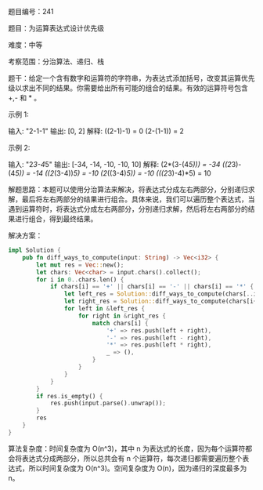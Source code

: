 题目编号：241

题目：为运算表达式设计优先级

难度：中等

考察范围：分治算法、递归、栈

题干：给定一个含有数字和运算符的字符串，为表达式添加括号，改变其运算优先级以求出不同的结果。你需要给出所有可能的组合的结果。有效的运算符号包含 +,- 和 * 。

示例 1:

输入: "2-1-1"
输出: [0, 2]
解释: 
((2-1)-1) = 0 
(2-(1-1)) = 2

示例 2:

输入: "2*3-4*5"
输出: [-34, -14, -10, -10, 10]
解释: 
(2*(3-(4*5))) = -34 
((2*3)-(4*5)) = -14 
((2*(3-4))*5) = -10 
(2*((3-4)*5)) = -10 
(((2*3)-4)*5) = 10

解题思路：本题可以使用分治算法来解决，将表达式分成左右两部分，分别递归求解，最后将左右两部分的结果进行组合。具体来说，我们可以遍历整个表达式，当遇到运算符时，将表达式分成左右两部分，分别递归求解，然后将左右两部分的结果进行组合，得到最终结果。

解决方案：

```rust
impl Solution {
    pub fn diff_ways_to_compute(input: String) -> Vec<i32> {
        let mut res = Vec::new();
        let chars: Vec<char> = input.chars().collect();
        for i in 0..chars.len() {
            if chars[i] == '+' || chars[i] == '-' || chars[i] == '*' {
                let left_res = Solution::diff_ways_to_compute(chars[..i].iter().collect());
                let right_res = Solution::diff_ways_to_compute(chars[i+1..].iter().collect());
                for left in &left_res {
                    for right in &right_res {
                        match chars[i] {
                            '+' => res.push(left + right),
                            '-' => res.push(left - right),
                            '*' => res.push(left * right),
                            _ => (),
                        }
                    }
                }
            }
        }
        if res.is_empty() {
            res.push(input.parse().unwrap());
        }
        res
    }
}
```

算法复杂度：时间复杂度为 O(n^3)，其中 n 为表达式的长度，因为每个运算符都会将表达式分成两部分，所以总共会有 n 个运算符，每次递归都需要遍历整个表达式，所以时间复杂度为 O(n^3)。空间复杂度为 O(n)，因为递归的深度最多为 n。